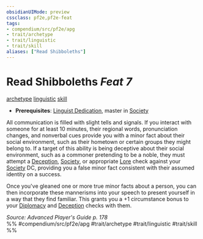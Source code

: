 ```yaml
---
obsidianUIMode: preview
cssclass: pf2e,pf2e-feat
tags:
- compendium/src/pf2e/apg
- trait/archetype
- trait/linguistic
- trait/skill
aliases: ["Read Shibboleths"]
---
```

# Read Shibboleths  *Feat 7*  
[archetype](rules/traits/archetype.md)  [linguistic](rules/traits/linguistic.md)  [skill](rules/traits/skill.md)  

- **Prerequisites**: [Linguist Dedication](compendium/feats/linguist-dedication-apg.md), master in [Society](compendium/skills.md#Society)

All communication is filled with slight tells and signals. If you interact with someone for at least 10 minutes, their regional words, pronunciation changes, and nonverbal cues provide you with a minor fact about their social environment, such as their hometown or certain groups they might belong to. If a target of this ability is being deceptive about their social environment, such as a commoner pretending to be a noble, they must attempt a [Deception](compendium/skills.md#Deception), [Society](compendium/skills.md#Society), or appropriate [Lore](compendium/skills.md#Lore) check against your [Society](compendium/skills.md#Society) DC, providing you a false minor fact consistent with their assumed identity on a success.

Once you've gleaned one or more true minor facts about a person, you can then incorporate these mannerisms into your speech to present yourself in a way that they find familiar. This grants you a +1 circumstance bonus to your [Diplomacy](compendium/skills.md#Diplomacy) and [Deception](compendium/skills.md#Deception) checks with them.

*Source: Advanced Player's Guide p. 178*  
%% #compendium/src/pf2e/apg #trait/archetype #trait/linguistic #trait/skill %%